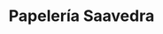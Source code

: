 ---
title: "Papelería Saavedra"
url: /apaseo-el-aalto/papeleria-saavedra/
shop: material de oficina
---